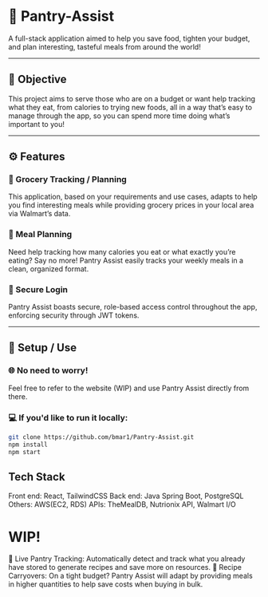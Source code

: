 # 🥫 Pantry-Assist
A full-stack application aimed to help you save food, tighten your budget, and plan interesting, tasteful meals from around the world! 

---

## 🎯 Objective
This project aims to serve those who are on a budget or want help tracking what they eat, from calories to trying new foods, all in a way that’s easy to manage through the app, so you can spend more time doing what’s important to you! 

---

## ⚙️ Features

### 🛒 Grocery Tracking / Planning
This application, based on your requirements and use cases, adapts to help you find interesting meals while providing grocery prices in your local area via Walmart’s data.

### 🍱 Meal Planning  
Need help tracking how many calories you eat or what exactly you’re eating? Say no more! Pantry Assist easily tracks your weekly meals in a clean, organized format.

### 🔐 Secure Login  
Pantry Assist boasts secure, role-based access control throughout the app, enforcing security through JWT tokens.

---

## 🚀 Setup / Use

### 🌐 No need to worry!  
Feel free to refer to the website (WIP) and use Pantry Assist directly from there.

### 💻 If you'd like to run it locally:
```bash
git clone https://github.com/bmar1/Pantry-Assist.git
npm install
npm start
```

## Tech Stack
Front end: React, TailwindCSS
Back end: Java Spring Boot, PostgreSQL
Others: AWS(EC2, RDS)
APIs: TheMealDB, Nutrionix API, Walmart I/O

# WIP!

🥫 Live Pantry Tracking: Automatically detect and track what you already have stored to generate recipes and save more on resources.
🍲 Recipe Carryovers: On a tight budget? Pantry Assist will adapt by providing meals in higher quantities to help save costs when buying in bulk.

